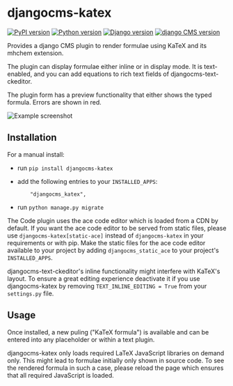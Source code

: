 # djangocms-katex

[![PyPI version](https://badge.fury.io/py/djangocms-katex.svg)](https://badge.fury.io/py/djangocms-katex)
[![Python version](https://img.shields.io/pypi/pyversions/djangocms-katex.svg?style=flat-square)](https://pypi.org/project/djangocms-katex/)
[![Django version](https://img.shields.io/pypi/frameworkversions/django/djangocms-katex.svg?style=flat-square)](https://www.djangoproject.com/)
[![django CMS version](https://img.shields.io/pypi/frameworkversions/django-cms/djangocms-katex.svg?style=flat-square)](https://www.django-cms.org/)

Provides a django CMS plugin to render formulae using KaTeX and
its mhchem extension.

The plugin can display formulae either inline or in display mode.
It is text-enabled, and you can add equations to rich text fields
of djangocms-text-ckeditor.

The plugin form has a preview functionality that either shows
the typed formula. Errors are shown in red.

![Example screenshot](https://github.com/fsbraun/djangocms-katex/blob/main/private/screenshot.jpg?raw=true)

## Installation

For a manual install:

* run `pip install djangocms-katex`
* add the following entries to your ``INSTALLED_APPS``:
  ```
      "djangocms_katex",
  ```

* run `python manage.py migrate`

The Code plugin uses the ace code editor which is loaded from a CDN by default.
If you want the ace code editor to be served from static files, please use
`djangocms-katex[static-ace]` instead of `djangocms-katex` in your
requirements or with pip. Make the static files for the ace code editor available
to your project by adding `djangocms_static_ace` to your project's
``INSTALLED_APPS``.

djangocms-text-ckeditor's inline functionality might interfere with KaTeX's layout.
To ensure a great editing experience deactivate it if you use djangocms-katex by
removing `TEXT_INLINE_EDITING = True` from your `settings.py` file.

## Usage

Once installed, a new puling ("KaTeX formula") is available and can be entered
into any placeholder or within a text plugin.


djangocms-katex only loads required LaTeX JavaScript libraries on demand only.
This might lead to formulae initially only shown in source code. To see the rendered
formula in such a case, please reload the page which ensures that all required
JavaScript is loaded.
